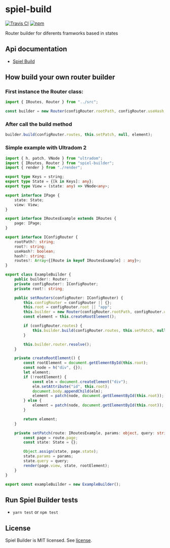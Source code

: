 # spiel-build

[![Travis CI](https://travis-ci.org/spieljs/spiel-build.svg?branch=master)](https://travis-ci.org/spieljs/spiel-build)
[![npm](https://img.shields.io/npm/v/spiel-build.svg)](https://www.npmjs.org/package/spiel-build)


Router builder for diferents framworks based in states

## Api documentation
* [Spiel Build](https://spieljs.github.io/spiel-build/)

## How build your own router builder

### First instance the Router class:

```typescript
import { IRoutes, Router } from "../src";

const builder = new Router(configRouter.rootPath, configRouter.useHash, configRouter.hash);
```

### After call the build method

```typescript
builder.build(configRouter.routes, this.setPatch, null, element);
```

### Simple example with Ultradom 2

```typescript
import { h, patch, VNode } from "ultradom";
import { IRoutes, Router } from "spiel-builder";
import { render } from "./render";

export type Keys = string;
export type State = {[k in Keys]: any};
export type View = (state: any) => VNode<any>;

export interface IPage {
    state: State;
    view: View;
}

export interface IRoutesExample extends IRoutes {
    page: IPage;
}

export interface IConfigRouter {
    rootPath?: string;
    root?: string;
    useHash?: boolean;
    hash?: string;
    routes?: Array<{[Route in keyof IRoutesExample] : any}>;
}

export class ExampleBuilder {
    public builder!: Router;
    private configRouter!: IConfigRouter;
    private root!: string;

    public setRouters(configRouter: IConfigRouter) {
        this.configRouter = configRouter || {};
        this.root = configRouter.root || "app";
        this.builder = new Router(configRouter.rootPath, configRouter.useHash, configRouter.hash);
        const element = this.createRootElement();

        if (configRouter.routes) {
            this.builder.build(configRouter.routes, this.setPatch, null, element);
        }

        this.builder.router.resolve();
    }

    private createRootElement() {
        const rootElement = document.getElementById(this.root);
        const node = h("div", {});
        let element;
        if (!rootElement) {
            const elm = document.createElement("div");
            elm.setAttribute("id", this.root);
            document.body.appendChild(elm);
            element = patch(node, document.getElementById(this.root));
        } else {
            element = patch(node, document.getElementById(this.root));
        }

        return element;
    }

    private setPatch(route: IRoutesExample, params: object, query: string, rootElement?: Element) {
        const page = route.page;
        const state: State = {};

        Object.assign(state, page.state);
        state.params = params;
        state.query = query;
        render(page.view, state, rootElement);
    }
}

export const exampleBuilder = new ExampleBuilder();
```

## Run Spiel Builder tests
* `yarn test` or `npm test`

## License
Spiel Builder is MIT licensed. See [license](LICENSE).